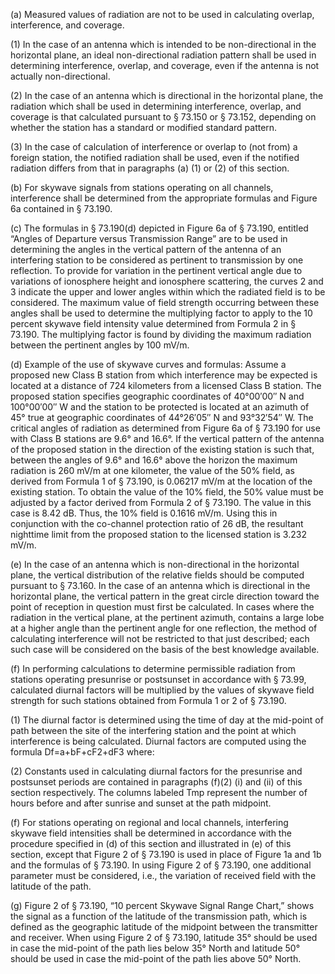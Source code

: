 (a) Measured values of radiation are not to be used in calculating overlap, interference, and coverage.

(1) In the case of an antenna which is intended to be non-directional in the horizontal plane, an ideal non-directional radiation pattern shall be used in determining interference, overlap, and coverage, even if the antenna is not actually non-directional.

(2) In the case of an antenna which is directional in the horizontal plane, the radiation which shall be used in determining interference, overlap, and coverage is that calculated pursuant to § 73.150 or § 73.152, depending on whether the station has a standard or modified standard pattern.

(3) In the case of calculation of interference or overlap to (not from) a foreign station, the notified radiation shall be used, even if the notified radiation differs from that in paragraphs (a) (1) or (2) of this section.

(b) For skywave signals from stations operating on all channels, interference shall be determined from the appropriate formulas and Figure 6a contained in § 73.190.

(c) The formulas in § 73.190(d) depicted in Figure 6a of § 73.190, entitled “Angles of Departure versus Transmission Range” are to be used in determining the angles in the vertical pattern of the antenna of an interfering station to be considered as pertinent to transmission by one reflection. To provide for variation in the pertinent vertical angle due to variations of ionosphere height and ionosphere scattering, the curves 2 and 3 indicate the upper and lower angles within which the radiated field is to be considered. The maximum value of field strength occurring between these angles shall be used to determine the multiplying factor to apply to the 10 percent skywave field intensity value determined from Formula 2 in § 73.190. The multiplying factor is found by dividing the maximum radiation between the pertinent angles by 100 mV/m.

(d) Example of the use of skywave curves and formulas: Assume a proposed new Class B station from which interference may be expected is located at a distance of 724 kilometers from a licensed Class B station. The proposed station specifies geographic coordinates of 40°00′00″ N and 100°00′00″ W and the station to be protected is located at an azimuth of 45° true at geographic coordinates of 44°26′05″ N and 93°32′54″ W. The critical angles of radiation as determined from Figure 6a of § 73.190 for use with Class B stations are 9.6° and 16.6°. If the vertical pattern of the antenna of the proposed station in the direction of the existing station is such that, between the angles of 9.6° and 16.6° above the horizon the maximum radiation is 260 mV/m at one kilometer, the value of the 50% field, as derived from Formula 1 of § 73.190, is 0.06217 mV/m at the location of the existing station. To obtain the value of the 10% field, the 50% value must be adjusted by a factor derived from Formula 2 of § 73.190. The value in this case is 8.42 dB. Thus, the 10% field is 0.1616 mV/m. Using this in conjunction with the co-channel protection ratio of 26 dB, the resultant nighttime limit from the proposed station to the licensed station is 3.232 mV/m.

(e) In the case of an antenna which is non-directional in the horizontal plane, the vertical distribution of the relative fields should be computed pursuant to § 73.160. In the case of an antenna which is directional in the horizontal plane, the vertical pattern in the great circle direction toward the point of reception in question must first be calculated. In cases where the radiation in the vertical plane, at the pertinent azimuth, contains a large lobe at a higher angle than the pertinent angle for one reflection, the method of calculating interference will not be restricted to that just described; each such case will be considered on the basis of the best knowledge available.

(f) In performing calculations to determine permissible radiation from stations operating presunrise or postsunset in accordance with § 73.99, calculated diurnal factors will be multiplied by the values of skywave field strength for such stations obtained from Formula 1 or 2 of § 73.190.

(1) The diurnal factor is determined using the time of day at the mid-point of path between the site of the interfering station and the point at which interference is being calculated. Diurnal factors are computed using the formula Df=a+bF+cF2+dF3 where:
              

(2) Constants used in calculating diurnal factors for the presunrise and postsunset periods are contained in paragraphs (f)(2) (i) and (ii) of this section respectively. The columns labeled Tmp represent the number of hours before and after sunrise and sunset at the path midpoint.

(f) For stations operating on regional and local channels, interfering skywave field intensities shall be determined in accordance with the procedure specified in (d) of this section and illustrated in (e) of this section, except that Figure 2 of § 73.190 is used in place of Figure 1a and 1b and the formulas of § 73.190. In using Figure 2 of § 73.190, one additional parameter must be considered, i.e., the variation of received field with the latitude of the path.

(g) Figure 2 of § 73.190, “10 percent Skywave Signal Range Chart,” shows the signal as a function of the latitude of the transmission path, which is defined as the geographic latitude of the midpoint between the transmitter and receiver. When using Figure 2 of § 73.190, latitude 35° should be used in case the mid-point of the path lies below 35° North and latitude 50° should be used in case the mid-point of the path lies above 50° North.


